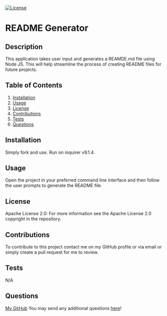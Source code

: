 [![License](https://img.shields.io/badge/License-Apache_2.0-blue.svg)](https://opensource.org/licenses/Apache-2.0)

# README Generator

## Description

This application takes user input and generates a REAMDE.md file using Node JS. This will help streamline the process of creating README files for future projects.

## Table of Contents

1. [Installation](#installation)
2. [Usage](#usage)
3. [License](#license)
4. [Contributions](#contributions)
5. [Tests](#tests)
6. [Questions](#questions)

## Installation

Simply fork and use. Run on inquirer v9.1.4.

## Usage

Open the project in your preferred command line interface and then follow the user prompts to generate the README file.

## License

Apache License 2.0: For more information see the Apache License 2.0 copyright in the repository.

## Contributions

To contribute to this project contact me on my GitHub profile or via email or simply create a pull request for me to review.

## Tests

N/A

## Questions

[My GitHub](https://github.com/codejoes)
You may send any additional questions [here](josephscodes@gmail.com)!
